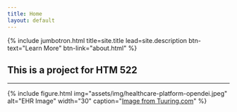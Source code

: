 ```yaml
---
title: Home
layout: default
---
```


{% include jumbotron.html title=site.title lead=site.description btn-text="Learn More" btn-link="about.html" %}

## This is a project for HTM 522
--------------------
{% include figure.html img="assets/img/healthcare-platform-opendei.jpeg" alt="EHR Image" width="30" caption="[Image from Tuuring.com](https://tuuring.com/app/uploads/2021/03/healthcare-platform-opendei.jpg)" %}

